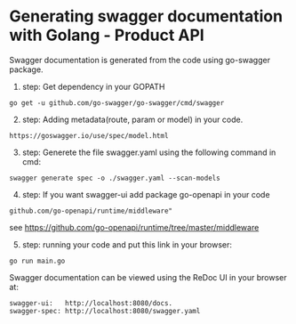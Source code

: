 # Generating swagger documentation with Golang - Product API

Swagger documentation is generated from the code using go-swagger package.

1) step: Get dependency in your  GOPATH
```
go get -u github.com/go-swagger/go-swagger/cmd/swagger
```
2) step: Adding metadata(route, param or model) in your code.
```
https://goswagger.io/use/spec/model.html
```
3) step: Generete the file swagger.yaml using the following command in cmd:
```
swagger generate spec -o ./swagger.yaml --scan-models
```
4) step: If you want swagger-ui add package go-openapi in your code
```
github.com/go-openapi/runtime/middleware"
```
see https://github.com/go-openapi/runtime/tree/master/middleware

5) step: running your code and put this link in your browser:
```
go run main.go
```
Swagger documentation can be viewed using the ReDoc UI in your browser at:
```
swagger-ui:   http://localhost:8080/docs.
swagger-spec: http://localhost:8080/swagger.yaml
```
